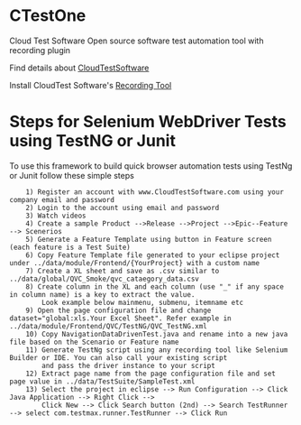 # CTestOne
Cloud Test Software Open source software test automation tool with recording plugin


Find details about [CloudTestSoftware](http://www.CloudTestSoftware.com)

Install CloudTest Software's [Recording Tool](https://chrome.google.com/webstore/search/CloudTestSoftware)

# Steps for Selenium WebDriver Tests using TestNG or Junit

 To use this framework to build quick browser automation tests using TestNg or Junit follow these simple steps
       
        1) Register an account with www.CloudTestSoftware.com using your company email and password
        2) Login to the account using email and password
        3) Watch videos
        4) Create a sample Product -->Release -->Project -->Epic--Feature --> Scenerios
        5) Generate a Feature Template using button in Feature screen (each feature is a Test Suite)
        6) Copy Feature Template file generated to your eclipse project under ../data/module/Frontend/{YourProject} with a custom name
        7) Create a XL sheet and save as .csv similar to ../data/global/QVC_Smoke/qvc_cataegory_data.csv
        8) Create column in the XL and each column (use "_" if any space in column name) is a key to extract the value. 
        	Look example below mainmenu, submenu, itemname etc
        9) Open the page configuration file and change dataset="global:xls.Your Excel Sheet". Refer example in ../data/module/Frontend/QVC/TestNG/QVC_TestNG.xml
        10) Copy NavigationDataDrivenTest.java and rename into a new java file based on the Scenario or Feature name
        11) Generate TestNg script using any recording tool like Selenium Builder or IDE. You can also call your existing script 
            and pass the driver instance to your script
        12) Extract page name from the page configuration file and set page value in ../data/TestSuite/SampleTest.xml
        13) Select the project in eclipse --> Run Configuration --> Click Java Application --> Right Click -->
            Click New --> Click Search button (2nd) --> Search TestRunner --> select com.testmax.runner.TestRunner --> Click Run
  
